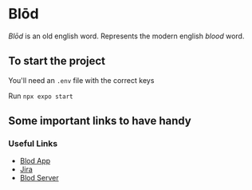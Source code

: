 # Blōd

*Blōd* is an old english word. Represents the modern english _blood_ word.

## To start the project

You'll need an `.env` file with the correct keys

Run `npx expo start`

## Some important links to have handy

### Useful Links
- [Blod App](https://www.figma.com/file/c44xbAYVzL9BMFPvRqpmYC/Untitled?type=design&node-id=114-735&t=YCaUaQpO13hnO8xY-0)
- [Jira](https://santiagosiordia.atlassian.net/jira/software/projects/BLOD/boards/1)
- [Blod Server](https://github.com/SantiagoSiordia/blod-server)
